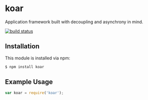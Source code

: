 # koar

Application framework built with decoupling and asynchrony in mind.

[![build status](https://secure.travis-ci.org/allain/koar.png)](http://travis-ci.org/allain/koar)

## Installation

This module is installed via npm:

``` bash
$ npm install koar
```

## Example Usage

``` js
var koar = require('koar');
```
